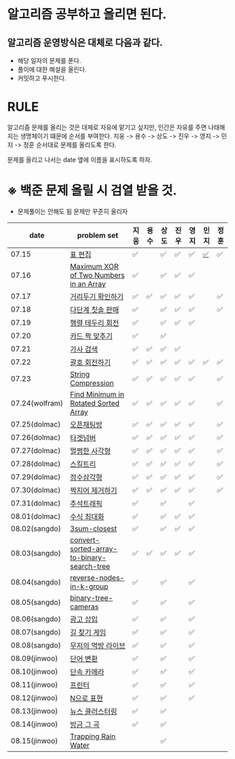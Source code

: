 # 알고리즘 공부하고 올리면 된다.

## 알고리즘 운영방식은 대체로 다음과 같다.

- 해당 일자의 문제를 푼다.
- 풀이에 대한 해설을 올린다.
- 커밋하고 푸시한다. 

# RULE 

알고리즘 문제를 올리는 것은 대체로 자유에 맡기고 싶지만, 인간은 자유를 주면 나태해지는 생명체이기 떄문에 순서를 부여한다.
지웅 -> 용수 -> 상도 -> 진우 -> 영지 -> 민지 -> 정훈
순서대로 문제를 올리도록 한다.

문제를 올리고 나서는 date 옆에 이름을 표시하도록 하자.

# ※ 백준 문제 올릴 시 검열 받을 것.

- 문제풀이는 안해도 됨 문제만 꾸준히 올리자

| date       | problem set                                                  | 지웅 | 용수 | 상도 |  진우 | 영지 | 민지 | 정훈|
| ---------- | ------------------------------------------------------------ | --- | ---- | ---- | ---- | ---- | ---- | ---- |
| 07.15      | [표 편집](https://programmers.co.kr/learn/courses/30/lessons/81303)   | ✅ | |✅ | ✅ | :white_check_mark: |[✅](https://github.com/wolframhwang/Revengers/blob/main/%EC%95%8C%EA%B3%A0%EB%A6%AC%EC%A6%98/%ED%91%9C-%ED%8E%B8%EC%A7%91/hyperminji_%ED%91%9C%ED%8E%B8%EC%A7%91.java) | ✅ |
| 07.16      | [Maximum XOR of Two Numbers in an Array](https://leetcode.com/problems/maximum-xor-of-two-numbers-in-an-array/) | ✅ | | ✅  |✅ |✅ | | |
| 07.17      | [거리두기 확인하기](https://programmers.co.kr/learn/courses/30/lessons/81302)  | ✅ |✅ |✅  |✅ |✅ | | ✅ |
| 07.18      | [다단계 칫솔 판매](https://programmers.co.kr/learn/courses/30/lessons/77486) | ✅ | |✅ | ✅ | ✅ | |✅ |
| 07.19      | [행렬 테두리 회전](https://programmers.co.kr/learn/courses/30/lessons/77485)  | ✅ | |✅ | ✅ | :white_check_mark: | | |
| 07.20      | [카드 짝 맞추기](https://programmers.co.kr/learn/courses/30/lessons/72415)  |✅  | |✅ | |                    | | |
| 07.21      | [가사 검색](https://programmers.co.kr/learn/courses/30/lessons/60060)  | ✅ |✅ |✅ | ✅ |  | |  |
| 07.22      | [괄호 회전하기](https://programmers.co.kr/learn/courses/30/lessons/76502)  | ✅ |✅ |✅ | :white_check_mark: | :white_check_mark: | ✅ | ✅ |
| 07.23      | [String Compression](https://leetcode.com/problems/string-compression/)  | ✅ | ✅ |✅ | ✅ | ✅ |  | ✅ |
| 07.24(wolfram)      | [Find Minimum in Rotated Sorted Array](https://leetcode.com/problems/find-minimum-in-rotated-sorted-array/)  | ✅ | ✅|✅ |✅| ✅ | | ✅ |
| 07.25(dolmac)      | [오픈채팅방](https://programmers.co.kr/learn/courses/30/lessons/42888)  |✅  | ✅| ✅ |✅  | :white_check_mark: | |  ✅|
| 07.26(dolmac)      | [타겟넘버](https://programmers.co.kr/learn/courses/30/lessons/43165)  | ✅ |  ✅|✅ |✅| :white_check_mark: | | ✅ |
| 07.27(dolmac)      | [멀쩡한 사각형](https://programmers.co.kr/learn/courses/30/lessons/62048)  | ✅  |✅ |✅ |✅| :white_check_mark: | | ✅ |
| 07.28(dolmac)      | [스킬트리](https://programmers.co.kr/learn/courses/30/lessons/49993)  | ✅ | ✅|✅ |✅ | :white_check_mark: | | ✅ |
| 07.29(dolmac)      | [정수삼각형](https://programmers.co.kr/learn/courses/30/lessons/43105)  | ✅ |✅ |✅ |✅| :white_check_mark: | | ✅ |
| 07.30(dolmac)      | [짝지어 제거하기](https://programmers.co.kr/learn/courses/30/lessons/12973)  | ✅  |✅ | ✅| ✅| :white_check_mark: | | ✅ |
| 07.31(dolmac)      | [추석트래픽](https://programmers.co.kr/learn/courses/30/lessons/17676)  | ✅ | | ✅|  | :white_check_mark: | |  |
| 08.01(dolmac)      | [수식 최대화](https://programmers.co.kr/learn/courses/30/lessons/67257)  | ✅ | |✅ |✅| :white_check_mark: | |  |
| 08.02(sangdo)      | [3sum-closest](https://leetcode.com/problems/3sum-closest/)  | ✅ | |✅ | ✅ | :white_check_mark: | |  |
| 08.03(sangdo)      | [convert-sorted-array-to-binary-search-tree](https://leetcode.com/problems/convert-sorted-array-to-binary-search-tree/)  | ✅ | ✅|✅ |✅  | :white_check_mark: | |  |
| 08.04(sangdo)      | [reverse-nodes-in-k-group](https://leetcode.com/problems/reverse-nodes-in-k-group/)  | ✅ | |✅ |  | :white_check_mark: | |  |
| 08.05(sangdo)      | [binary-tree-cameras](https://leetcode.com/problems/binary-tree-cameras/)  | ✅  | |✅ |  | :white_check_mark: | |  |
| 08.06(sangdo)      | [광고 삽입](https://programmers.co.kr/learn/courses/30/lessons/72414)  | ✅ | |✅ |  | :white_check_mark: | |  |
| 08.07(sangdo)      | [길 찾기 게임](https://programmers.co.kr/learn/courses/30/lessons/42892)  | ✅ | |✅ |  | :white_check_mark: | |  |
| 08.08(sangdo)      | [무지의 먹방 라이브](https://programmers.co.kr/learn/courses/30/lessons/42891)  | ✅ | |✅ |  | :white_check_mark: | |  |
| 08.09(jinwoo) | [단어 변환](https://programmers.co.kr/learn/courses/30/lessons/43163?language=java) | ✅ | |✅ | | :white_check_mark: | | |
| 08.10(jinwoo) | [단속 카메라](https://programmers.co.kr/learn/courses/30/lessons/42884) | ✅  | |✅ | | :white_check_mark: | | |
| 08.11(jinwoo) | [프린터](https://programmers.co.kr/learn/courses/30/lessons/42587) | ✅ | |✅ | | :white_check_mark: | | |
| 08.12(jinwoo) | [N으로 표현](https://programmers.co.kr/learn/courses/30/lessons/42895) | ✅  | |✅ | | :white_check_mark: | | |
| 08.13(jinwoo) | [뉴스 클러스터링](https://programmers.co.kr/learn/courses/30/lessons/17677) | ✅ | |✅ | | | | |
| 08.14(jinwoo) | [방금 그 곡](https://programmers.co.kr/learn/courses/30/lessons/17683) | ✅ | |✅ | | | | |
| 08.15(jinwoo) | [Trapping Rain Water](https://leetcode.com/problems/trapping-rain-water/) |  | |✅ | | | | |

